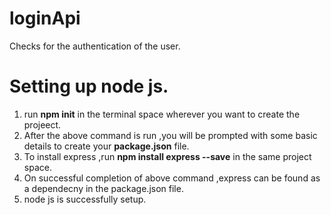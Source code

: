 # loginApi
Checks for the authentication of the user.

# Setting up node js.
1) run **npm init** in the terminal space wherever you want to create the projeect.
2) After the above command is run ,you will be prompted with some basic details to create your **package.json** file.
3) To install express ,run **npm install express --save** in the same project space.
4) On successful completion of above command ,express can be found as a dependecny in the package.json file.
5) node js is successfully setup.
